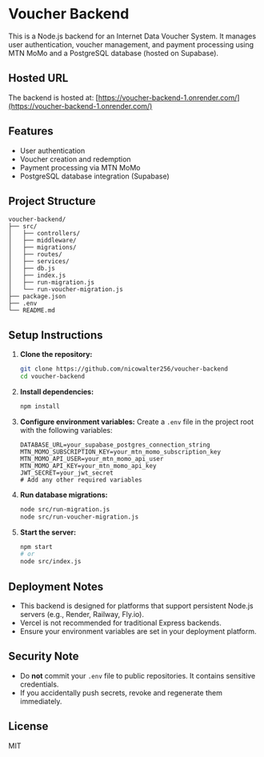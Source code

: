 # Voucher Backend

This is a Node.js backend for an Internet Data Voucher System. It manages user authentication, voucher management, and payment processing using MTN MoMo and a PostgreSQL database (hosted on Supabase).

## Hosted URL

The backend is hosted at: [https://voucher-backend-1.onrender.com/](https://voucher-backend-1.onrender.com/)

## Features

- User authentication
- Voucher creation and redemption
- Payment processing via MTN MoMo
- PostgreSQL database integration (Supabase)

## Project Structure

```
voucher-backend/
├── src/
│   ├── controllers/
│   ├── middleware/
│   ├── migrations/
│   ├── routes/
│   ├── services/
│   ├── db.js
│   ├── index.js
│   ├── run-migration.js
│   └── run-voucher-migration.js
├── package.json
├── .env
└── README.md
```

## Setup Instructions

1. **Clone the repository:**

   ```sh
   git clone https://github.com/nicowalter256/voucher-backend
   cd voucher-backend
   ```

2. **Install dependencies:**

   ```sh
   npm install
   ```

3. **Configure environment variables:**
   Create a `.env` file in the project root with the following variables:

   ```env
   DATABASE_URL=your_supabase_postgres_connection_string
   MTN_MOMO_SUBSCRIPTION_KEY=your_mtn_momo_subscription_key
   MTN_MOMO_API_USER=your_mtn_momo_api_user
   MTN_MOMO_API_KEY=your_mtn_momo_api_key
   JWT_SECRET=your_jwt_secret
   # Add any other required variables
   ```

4. **Run database migrations:**

   ```sh
   node src/run-migration.js
   node src/run-voucher-migration.js
   ```

5. **Start the server:**
   ```sh
   npm start
   # or
   node src/index.js
   ```

## Deployment Notes

- This backend is designed for platforms that support persistent Node.js servers (e.g., Render, Railway, Fly.io).
- Vercel is not recommended for traditional Express backends.
- Ensure your environment variables are set in your deployment platform.

## Security Note

- Do **not** commit your `.env` file to public repositories. It contains sensitive credentials.
- If you accidentally push secrets, revoke and regenerate them immediately.

## License

MIT
